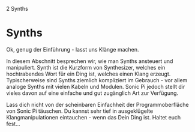2 Synths

# Synths

Ok, genug der Einführung - lasst uns Klänge machen.

In diesem Abschnitt besprechen wir, wie man Synths ansteuert und manipuliert. Synth ist die Kurzform von Synthesizer, welches ein hochtrabendes Wort für ein Ding ist, welches einen Klang erzeugt. Typischerweise sind Synths ziemlich kompliziert im Gebrauch - vor allem analoge Synths mit vielen Kabeln und Modulen. Sonic Pi jedoch stellt dir vieles davon auf eine einfache und gut zugänglich Art zur Verfügung.

Lass dich nicht von der scheinbaren Einfachheit der Programmoberfläche von Sonic Pi täuschen. Du kannst sehr tief in ausgeklügelte Klangmanipulationen eintauchen - wenn das Dein Ding ist. Haltet euch fest...

